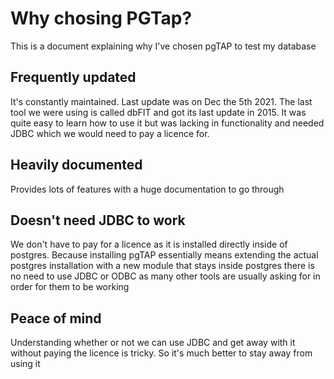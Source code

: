 # Why chosing PGTap?

This is a document explaining why I've chosen pgTAP to test my database

## Frequently updated
It's constantly maintained. Last update was on Dec the 5th 2021. The last tool we were using is called dbFIT and
got its last update in 2015. It was quite easy to learn how to use it but was lacking in functionality and needed JDBC which we would need to pay a licence for.

## Heavily documented
Provides lots of features with a huge documentation to go through

## Doesn't need JDBC to work
We don't have to pay for a licence as it is installed directly inside of postgres. Because installing pgTAP essentially means extending the actual postgres installation with a new module that stays inside postgres there is no need to use JDBC or ODBC as many other tools are usually asking for in order for them to be working


## Peace of mind
Understanding whether or not we can use JDBC and get away with it without paying the licence is tricky. So it's much better to stay away from using it

